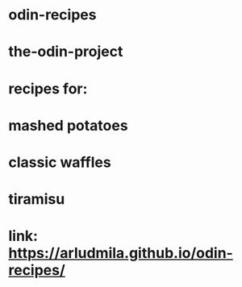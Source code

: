 # odin-recipes
# the-odin-project
# recipes for:
# mashed potatoes
# classic waffles
# tiramisu
# link: https://arludmila.github.io/odin-recipes/
